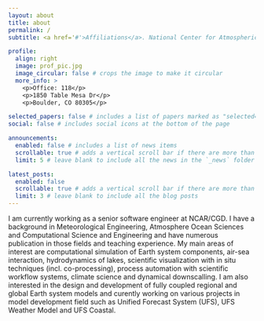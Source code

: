 ```yaml
---
layout: about
title: about
permalink: /
subtitle: <a href='#'>Affiliations</a>. National Center for Atmospheric Research, Boulder, CO, US

profile:
  align: right
  image: prof_pic.jpg
  image_circular: false # crops the image to make it circular
  more_info: >
    <p>Office: 118</p>
    <p>1850 Table Mesa Dr</p>
    <p>Boulder, CO 80305</p>

selected_papers: false # includes a list of papers marked as "selected={true}"
social: false # includes social icons at the bottom of the page

announcements:
  enabled: false # includes a list of news items
  scrollable: true # adds a vertical scroll bar if there are more than 3 news items
  limit: 5 # leave blank to include all the news in the `_news` folder

latest_posts:
  enabled: false
  scrollable: true # adds a vertical scroll bar if there are more than 3 new posts items
  limit: 3 # leave blank to include all the blog posts
---
```


I am currently working as a senior software engineer at NCAR/CGD. I have a background in Meteorological Engineering, Atmosphere Ocean Sciences and Computational Science and Engineering and have numerous publication in those fields and teaching experience. My main areas of interest are computational simulation of Earth system components, air-sea interaction, hydrodynamics of lakes, scientific visualization with in situ techniques (incl. co-processing), process automation with scientific workflow systems, climate science and dynamical downscalling. I am also interested in the design and development of fully coupled regional and global Earth system models
and curently working on various projects in model development field such as Unified Forecast System (UFS), UFS Weather Model and UFS Coastal.
